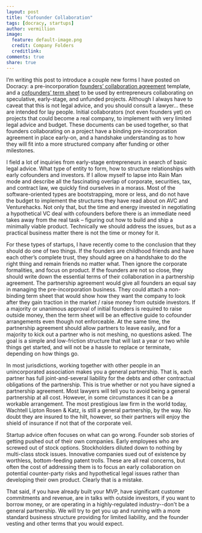 ```yaml
---
layout: post
title: "Cofounder Collaboration"
tags: [docracy, startups]
author: vermillion
image:
  feature: default-image.png
  credit: Company Folders
  creditlink: 
comments: true
share: true
---
```


I’m writing this post to introduce a couple new forms I have posted on Docracy: a pre-incorporation <a href="http://www.docracy.com/6348/founders-agreement-template" target="_blank">founders’ collaboration agreement</a> template, and a <a href="http://www.docracy.com/6354/cofounder-terms-exhibit-a-to-founders-agreement-" target="_blank">cofounders’ term sheet</a> to be used by entrepreneurs collaborating on speculative, early-stage, and unfunded projects. Although I always have to caveat that this is not legal advice, and you should consult a lawyer... these are intended for lay people. Initial collaborators (not even founders yet) on projects that could become a real company, to implement with very limited legal advice and budget. These documents can be used together, so that founders collaborating on a project have a binding pre-incorporation agreement in place early-on, and a handshake understanding as to how they will fit into a more structured company after funding or other milestones.

I field a lot of inquiries from early-stage entrepreneurs in search of basic legal advice. What type of entity to form, how to structure relationships with early cofounders and investors. If I allow myself to lapse into Rain Man mode and describe all the fascinating overlap of corporate, securities, tax, and contract law, we quickly find ourselves in a morass. Most of the software-oriented types are bootstrapping, more or less, and do not have the budget to implement the structures they have read about on AVC and Venturehacks. Not only that, but the time and energy invested in negotiating a hypothetical VC deal with cofounders before there is an immediate need takes away from the real task – figuring out how to build and ship a minimally viable product. Technically we should address the issues, but as a practical business matter there is not the time or money for it.

For these types of startups, I have recently come to the conclusion that they should do one of two things. If the founders are childhood friends and have each other’s complete trust, they should agree on a handshake to do the right thing and remain friends no matter what. Then ignore the corporate formalities, and focus on product. If the founders are not so close, they should write down the essential terms of their collaboration in a partnership agreement. The partnership agreement would give all founders an equal say in managing the pre-incorporation business. They could attach a non-binding term sheet that would show how they want the company to look after they gain traction in the market / raise money from outside investors. If a majority or unanimous approval of initial founders is required to raise outside money, then the term sheet will be an effective guide to cofounder arrangements even though not enforceable. At the same time, the partnership agreement should allow partners to leave easily, and for a majority to kick out a partner who is not meshing, no questions asked. The goal is a simple and low-friction structure that will last a year or two while things get started, and will not be a hassle to replace or terminate, depending on how things go.

In most jurisdictions, working together with other people in an unincorporated association makes you a general partnership. That is, each partner has full joint-and-several liability for the debts and other contractual obligations of the partnership. This is true whether or not you have signed a partnership agreement. Most lawyers will tell you to avoid being a general partnership at all cost. However, in some circumstances it can be a workable arrangement. The most prestigious law firm in the world today, Wachtell Lipton Rosen &amp; Katz, is still a general partnership, by the way. No doubt they are insured to the hilt, however, so their partners will enjoy the shield of insurance if not that of the corporate veil.

Startup advice often focuses on what can go wrong. Founder sob stories of getting pushed out of their own companies. Early employees who are screwed out of stock options. Stockholders diluted down to nothing by multi-class stock issues. Innovative companies sued out of existence by worthless, bottom-feeding patent trolls. These are all real concerns, but often the cost of addressing them is to focus an early collaboration on potential counter-party risks and hypothetical legal issues rather than developing their own product. Clearly that is a mistake.

That said, if you have already built your MVP, have significant customer commitments and revenue, are in talks with outside investors, if you want to borrow money, or are operating in a highly-regulated industry--don't be a general partnership. We will try to get you up and running with a more standard business structure providing for limited liability, and the founder vesting and other terms that you would expect.